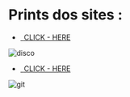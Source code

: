 # Prints dos sites :

- <div>
  <div>
    <a href="https://carlosvarao.github.io/Clones-de-Sites/Clone-Login-Discord/index.html" target="_blank">
    <img align="center" alt="" src="https://img.shields.io/badge/Discord-7289DA?style=for-the-badge&logo=discord&logoColor=white">&ensp;<span>CLICK - HERE</span>
    </a>
  </div>
  
 ![disco](https://github.com/CarlosVarao/Clones-de-Sites/assets/127850509/ae1b65bf-cdd5-45dc-8966-9685f29b792c) 
</div>

- <div>
  <div>
    <a href="https://carlosvarao.github.io/Clones-de-Sites/Clone-Login-GitHub/index.html" target="_blank">
    <img align="center" alt="" src="https://img.shields.io/badge/GitHub-100000?style=for-the-badge&logo=github&logoColor=white">&ensp;<span>CLICK - HERE</span>
    </a>
  </div>
  
 ![git](https://github.com/CarlosVarao/Clones-de-Sites/assets/127850509/a661cfe8-ffaf-4579-8d8c-5da762cf8986)
</div>










